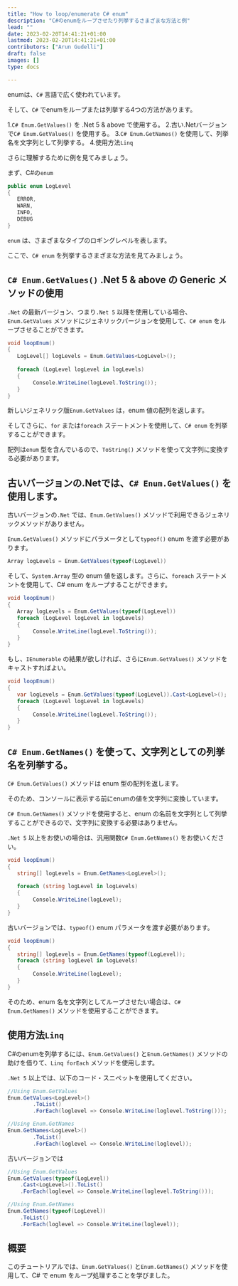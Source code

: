 ```yaml
---
title: "How to loop/enumerate C# enum"
description: "C#のenumをループさせたり列挙するさまざまな方法と例"
lead: ""
date: 2023-02-20T14:41:21+01:00
lastmod: 2023-02-20T14:41:21+01:00
contributors: ["Arun Gudelli"]
draft: false
images: []
type: docs

---
```


enumは、`C#` 言語で広く使われています。 

そして、`C#` でenumをループまたは列挙する4つの方法があります。 

1.`C# Enum.GetValues()` を .Net 5 &amp; above で使用する。
2.古い.Netバージョンで`C# Enum.GetValues()` を使用する。
3.`C# Enum.GetNames()` を使用して、列挙名を文字列として列挙する。
4.使用方法`Linq`

さらに理解するために例を見てみましょう。 

まず、C#の`enum`

```csharp
public enum LogLevel
{
   ERROR, 
   WARN, 
   INFO, 
   DEBUG
}
```

`enum` は、さまざまなタイプのロギングレベルを表します。

ここで、`C# enum` を列挙するさまざまな方法を見てみましょう。

## `C# Enum.GetValues()` .Net 5 &amp; above の Generic メソッドの使用

`.Net` の最新バージョン、つまり`.Net 5` 以降を使用している場合、`Enum.GetValues` メソッドにジェネリックバージョンを使用して、`C# enum` をループさせることができます。

```csharp
void loopEnum()
{
   LogLevel[] logLevels = Enum.GetValues<LogLevel>();
   
   foreach (LogLevel logLevel in logLevels)
   {
        Console.WriteLine(logLevel.ToString());
   }
}
```

新しいジェネリック版`Enum.GetValues` は，enum 値の配列を返します。 

そしてさらに、`for` または`foreach` ステートメントを使用して、`C# enum` を列挙することができます。 

配列は`enum` 型を含んでいるので、`ToString()` メソッドを使って文字列に変換する必要があります。

## 古いバージョンの.Netでは、`C# Enum.GetValues()` を使用します。

古いバージョンの`.Net` では、`Enum.GetValues()` メソッドで利用できるジェネリックメソッドがありません。 

`Enum.GetValues()` メソッドにパラメータとして`typeof()` enum を渡す必要があります。 

```csharp
Array logLevels = Enum.GetValues(typeof(LogLevel))
```
そして、`System.Array` 型の enum 値を返します。さらに、`foreach` ステートメントを使用して、C# enum をループすることができます。

```csharp
void loopEnum()
{
   Array logLevels = Enum.GetValues(typeof(LogLevel))
   foreach (LogLevel logLevel in logLevels)
   {
        Console.WriteLine(logLevel.ToString());
   }
}
```

もし、`IEnumerable` の結果が欲しければ、さらに`Enum.GetValues()` メソッドをキャストすればよい。

```csharp
void loopEnum()
{
   var logLevels = Enum.GetValues(typeof(LogLevel)).Cast<LogLevel>();
   foreach (LogLevel logLevel in logLevels)
   {
        Console.WriteLine(logLevel.ToString());
   }
}
```

## `C# Enum.GetNames()` を使って、文字列としての列挙名を列挙する。 

`C# Enum.GetValues()` メソッドは enum 型の配列を返します。 

そのため、コンソールに表示する前にenumの値を文字列に変換しています。

`C# Enum.GetNames()` メソッドを使用すると、enum の名前を文字列として列挙することができるので、文字列に変換する必要はありません。

`.Net 5` 以上をお使いの場合は、汎用関数`C# Enum.GetNames()` をお使いください。

```csharp
void loopEnum()
{
   string[] logLevels = Enum.GetNames<LogLevel>();
   
   foreach (string logLevel in logLevels)
   {
        Console.WriteLine(logLevel);
   }
}
```

古いバージョンでは、`typeof()` enum パラメータを渡す必要があります。

```csharp
void loopEnum()
{
   string[] logLevels = Enum.GetNames(typeof(LogLevel));
   foreach (string logLevel in logLevels)
   {
        Console.WriteLine(logLevel);
   }
}
```

そのため、enum 名を文字列としてループさせたい場合は、`C# Enum.GetNames()` メソッドを使用することができます。

## 使用方法`Linq`

C#のenumを列挙するには、`Enum.GetValues()` と`Enum.GetNames()` メソッドの助けを借りて、`Linq forEach` メソッドを使用します。

`.Net 5` 以上では、以下のコード・スニペットを使用してください。

```csharp
//Using Enum.GetValues
Enum.GetValues<LogLevel>()
        .ToList()
        .ForEach(loglevel => Console.WriteLine(loglevel.ToString()));

//Using Enum.GetNames
Enum.GetNames<LogLevel>()
        .ToList()
        .ForEach(loglevel => Console.WriteLine(loglevel));        
```

古いバージョンでは

```csharp
//Using Enum.GetValues
Enum.GetValues(typeof(LogLevel))
    .Cast<LogLevel>().ToList()
    .ForEach(loglevel => Console.WriteLine(loglevel.ToString()));

//Using Enum.GetNames
Enum.GetNames(typeof(LogLevel))
    .ToList()
    .ForEach(loglevel => Console.WriteLine(loglevel));    
```

## 概要

このチュートリアルでは、`Enum.GetValues()` と`Enum.GetNames()` メソッドを使用して、C# で enum をループ処理することを学びました。










